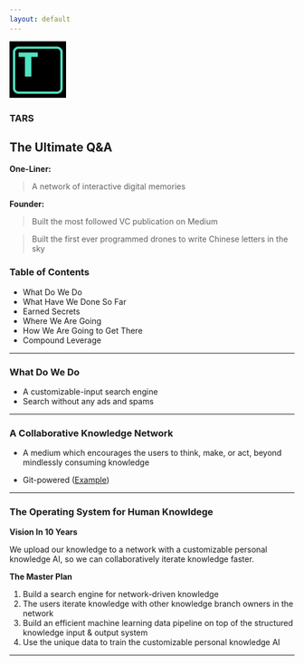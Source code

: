 ```yaml
---
layout: default
---
```


<img src="images/tars.png" alt="sample image" width="100" height="100">


### TARS

## The Ultimate Q&A

**One-Liner:**

> A network of interactive digital memories

**Founder:**

> Built the most followed VC publication on Medium

> Built the first ever programmed drones to write Chinese letters in the sky

### Table of Contents

- What Do We Do
- What Have We Done So Far
- Earned Secrets
- Where We Are Going
- How We Are Going to Get There
- Compound Leverage





---

### What Do We Do

- A customizable-input search engine
- Search without any ads and spams




---

### A Collaborative Knowledge Network

- A medium which encourages the users to think, make, or act, beyond mindlessly consuming knowledge

- Git-powered ([Example](https://github.com/allenleein/knowledge-base))



---

### The Operating System for Human Knowldege

**Vision In 10 Years**

We upload our knowledge to a network with a customizable personal knowledge AI, so we can collaboratively iterate knowledge faster.

**The Master Plan**

1. Build a search engine for network-driven knowledge
2. The users iterate knowledge with other knowledge branch owners in the network
3. Build an efficient machine learning data pipeline on top of the structured knowledge input & output system 
4. Use the unique data to train the customizable personal knowledge AI

---